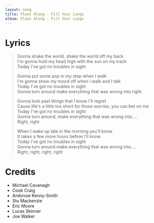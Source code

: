 ```yaml
---
layout: song
title: Float Along - Fill Your Lungs
album: Float Along - Fill Your Lungs
---
```


# Lyrics

> Gonna shake the world, shake the world off my back  
> I'm gonna hold my head high with the sun on my track  
> Today I've got no troubles in sight  
>  
> Gonna put some pop in my step when I walk  
> I'm gonna show my mood off when I walk and I talk  
> Today I've got no troubles in sight  
> Gonna turn around make everything that was wrong into right  
>  
> Gonna look past things that I know I'll regret  
> Cause life's a little too short for those worries, you can bet on me  
> Today I've got no troubles in sight  
> Gonna turn around, make everything that was wrong into....  
> Right, right  
>  
> When I wake up late in the morning you'll know  
> It takes a few more hours before I'll know  
> Today I've got no troubles in sight  
> Gonna turn around make everything that was wrong into....  
> Right, right, right, right  

# Credits

* Michael Cavanagh
* Cook Craig
* Ambrose Kenny-Smith
* Stu Mackenzie
* Eric Moore
* Lucas Skinner
* Joe Walker
